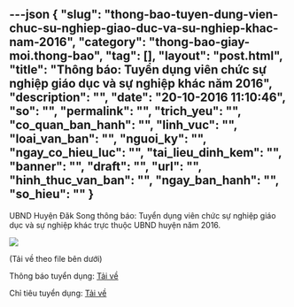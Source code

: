 ---json
{
    "slug": "thong-bao-tuyen-dung-vien-chuc-su-nghiep-giao-duc-va-su-nghiep-khac-nam-2016",
    "category": "thong-bao-giay-moi.thong-bao",
    "tag": [],
    "layout": "post.html",
    "title": "Thông báo: Tuyển dụng viên chức sự nghiệp giáo dục và sự nghiệp khác năm 2016",
    "description": "",
    "date": "20-10-2016 11:10:46",
    "so": "",
    "permalink": "",
    "trich_yeu": "",
    "co_quan_ban_hanh": "",
    "linh_vuc": "",
    "loai_van_ban": "",
    "nguoi_ky": "",
    "ngay_co_hieu_luc": "",
    "tai_lieu_dinh_kem": "",
    "banner": "",
    "draft": "",
    "url": "",
    "hinh_thuc_van_ban": "",
    "ngay_ban_hanh": "",
    "so_hieu": ""
}
---
<p>UBND Huyện Đăk Song thông báo: Tuyển dụng viên chức sự nghiệp giáo dục và sự nghiệp khác trực thuộc UBND huyện năm 2016.

![](http://www.mediafire.com/convkey/7601/cf0c5r6ud9wu6npzg.jpg)

(Tải về theo file bên dưới)
</p><p>
Thông báo tuyển dụng:&nbsp;<a href="http://www.mediafire.com/file/herwwwwg8p56yjg/Thong_bao_TD.pdf">Tải về</a></p><p>
Chỉ tiêu tuyển dụng:&nbsp;<a href="http://www.mediafire.com/file/asj8b489q1cg677/CHI_TIEU_TUYEN_DUNG.pdf">Tải về</a></p>